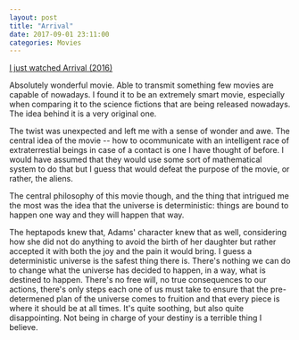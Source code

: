 ```yaml
---
layout: post
title: "Arrival"
date: 2017-09-01 23:11:00
categories: Movies
---
```


[I just watched Arrival (2016)](http://www.imdb.com/title/tt2543164/?ref_=nv_sr_1)


Absolutely wonderful movie. Able to transmit something few movies are capable of
nowadays. I found it to be an extremely smart movie, especially when comparing
it to the science fictions that are being released nowadays. The idea behind it
is a very original one.

The twist was unexpected and left me with a sense of wonder and awe. The central
idea of the movie -- how to ocommunicate with an intelligent race of
extraterrestial beings in case of a contact is one I have thought of before. I
would have assumed that they would use some sort of mathematical system to do
that but I guess that would defeat the purpose of the movie, or rather, the
aliens.

The central philosophy of this movie though, and the thing that intrigued me the
most was the idea that the universe is deterministic: things are bound to happen
one way and they will happen that way.

The heptapods knew that, Adams' character knew that as well, considering how she
did not do anything to avoid the birth of her daughter but rather accepted it
with both the joy and the pain it would bring. I guess a deterministic universe
is the safest thing there is. There's nothing we can do to change what the
universe has decided to happen, in a way, what is destined to happen. There's no
free will, no true consequences to our actions, there's only steps each one of
us must take to ensure that the pre-determened plan of the universe comes to
fruition and that every piece is where it should be at all times. It's quite
soothing, but also quite disappointing. Not being in charge of your destiny is a
terrible thing I believe.
